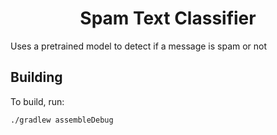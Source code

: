 <h1 align="center">Spam Text Classifier</h1>

<div>
Uses a pretrained model to detect if a message is spam or not
</div>

## Building
To build, run:
```
./gradlew assembleDebug
```
